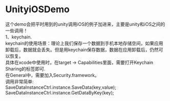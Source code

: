 # UnityiOSDemo
这个demo会把平时用到的unity调用iOS的例子加进来，主要是unity和iOS之间的一些调用！    
1、keychain.   
keychain的使用场景：理论上我们保存一个数据到手机本地存储空间，如果应用卸载后，数据就会丢失。但是用keychain保存数据，数据在应用卸载后，仍然可以恢复。    
具体在xcode中使用时，在target -> Capabilities里面，需要打开Keychain Sharing的标签即可.   
在General中，需要加入Security.framework。   
调用非常简单:  
SaveDataInstanceCtrl.instance.SaveData(key,value);    
SaveDataInstanceCtrl.instance.GetDataByKey(key);    
